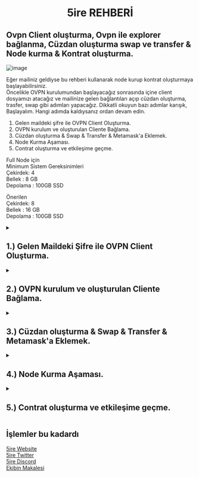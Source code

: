 <h1 align="center"> 5ire REHBERİ </h1>
<div align="center">
</div>

## Ovpn Client oluşturma, Ovpn ile explorer bağlanma, Cüzdan oluşturma swap ve transfer & Node kurma & Kontrat oluşturma.

![image](https://user-images.githubusercontent.com/76253089/209724364-5059536c-bce0-4f9c-af58-8ca73deae445.png)

Eğer mailiniz geldiyse bu rehberi kullanarak node kurup kontrat oluşturmaya başlayabilirsiniz. <br> Öncelikle OVPN kurulumundan başlayacağız sonrasında içine client dosyamızı atacağız ve mailinize gelen bağlantıları açıp cüzdan oluşturma, trasfer, swap gibi adımları yapacağız. Dikkatli okuyun bazı adımlar karışık, Başlayalım. Hangi adımda kaldıysanız ordan devam edin.

1. Gelen maildeki şifre ile OVPN Client Oluşturma.
2. OVPN kurulum ve oluşturulan Cliente Bağlama.
3. Cüzdan oluşturma & Swap & Transfer & Metamask'a Eklemek.
4. Node Kurma Aşaması.
5. Contrat oluşturma ve etkileşime geçme.

Full Node için <br> Minimum Sistem Gereksinimleri <br>
Çekirdek: 4 <br>
Bellek : 8 GB <br>
Depolama : 100GB SSD

Önerilen  <br>
Çekirdek: 8 <br>
Bellek : 16 GB <br>
Depolama : 100GB SSD 

<details>

<summary> 
<h2> 1.) Gelen Maildeki Şifre ile OVPN Client Oluşturma. 
</summary> </h2>

Gelen Maildeki ilk linke tıklayalım ve rehberde verilen siteye giriş yapalım. [Link](https://ovpn.5ire.network:943)

<img src="https://user-images.githubusercontent.com/76253089/209724502-e6241f31-69e1-4878-8f94-8dd3f49e9057.png" align="center" height="600" width="500" />    

Açılan sayfada Mailinizde verilen bilgileri girin ve giriş yapın.

![Screenshot_3](https://user-images.githubusercontent.com/76253089/210077847-a74446e1-20af-423f-aca2-6d32c130de7a.png)

Sonrasında sizden 2FA uygulaması kurmanızı istiyor. Google Auth kullanıp verdiği QR kodunu okutun ve ayarlamanızı yapın.

![photo_2023-01-01_18-24-04](https://user-images.githubusercontent.com/76253089/210176043-8836b083-889f-41db-86e1-8dd6c9803621.jpg)

Şimdi ise clienti indirmemiz gerekiyor işaretlediğim yere tıklayıp clienti indirin.

![image](https://user-images.githubusercontent.com/76253089/210176086-ce43500c-b76d-4b19-9211-48832bf43211.png)

Client oluşturma tamamdır bir sonraki adıma geçin.
</details>

<details>

<summary> 
<h2> 2.) OVPN kurulum ve oluşturulan Cliente Bağlama. 
</summary> </h2>

[OVPN Indirme Linki](https://openvpn.net/community-downloads/) Burdan OVPN 2.5.8 olanı indirin. <br>
Uygulamayı açın, açtıktan sonra küçültülmüş olarak açılacaktır. Aşağıdaki görselden sırasıyla işaretlediklerime basın ve oluşturduğunuz clienti OVPN içine aktarın ve bağlanın.

![image](https://user-images.githubusercontent.com/76253089/210079192-6d108d75-bf58-4455-ac4f-fbb895c9fba2.png)

Sonraki aşamaya geçin.
  
</details>

<details>

<summary> 
<h2> 3.) Cüzdan oluşturma & Swap & Transfer & Metamask'a Eklemek. 
</summary> </h2>
 
Mailde verilen diğer link olan explorer sitesine giriş yapacağız (OVPN bağlantısı açık olmazsa Access Denied hatası alırsınız. Cliente bağlandığınıza emin olun.) <br>
[Explorer Linki](https://explorer.5ire.network/)

Cüzdan oluşturup kesinlikle not edin, vpn bağlantısını kestiğinizde cüzdan siliniyor mnemonicleri tekrar girmeniz gerekiyor. <br>
Sağdan wallet kısmına basıp Create new wallete basın.

![image](https://user-images.githubusercontent.com/76253089/210079969-704af0e1-3e76-418b-aaad-2083796f8c68.png)

Sonra swap ve transfer işlemleri yapın, Aynı işlemleri Metamask kısmında da yapmamız gerekiyor, önce explorer üzerinden yapalım. Adresime gönderim yapabilirsiniz. <br>
`EVM Chain Address: (Metamask)
0xcf42d1D77912240Ce805f102E6158eF25f91619a
`
<br>
`
Native Chain Address: (Explorerdeki)
5EDM8ZQaqdZiNsf4RP2qbZrTpgsRmswD3hRqs8tFQnHFnrAH
`

Şimdi Metamask kısmına geçelim önce Ağı Manuel olarak Metamaska eklememiz lazım alttaki bilgileri girin.

`
Network Name: 5ireChain
`
<br>
`
New RPC Url: https://chain-node.5ire.network
`
<br>
`
Chain ID: 997
`
<br>
`
Currency Symbol: 5ire
`
<br>
`
Explorer URL: https://explorer.5ire.network
`
<br>

Cüzdanınızı metamaskta import edin ve üstteki cüzdana bi kaç token transfer edin. İşlem bu kadar Diğer aşamaya geçin.

</details>

<details>

<summary> 
<h2> 4.) Node Kurma Aşaması.
</summary> </h2>

## Önce Sunucumuzu Güncelleyelim
```
sudo apt update && sudo apt upgrade
```
## Docker'ı kuralım
```
apt install docker.io
```
## Screen oluştur
```
screen -S 5ire
```
## Full Düğümü kuralım alttaki NODEISMI yazan kısma istediğiniz bi kelimeyi girin.
```
docker run -p 30333:30333 -p 9933:9933 -p 9944:9944 5irechain/5ire-thunder-node:0.10 --port 30333  --ws-external --ws-port 9944 --rpc-external --rpc-port 9933 --rpc-cors all --no-telemetry --name NODEISMI --bootnodes /ip4/3.19.122.7/tcp/30333/p2p/12D3KooWNLQPtTkKwapACfMas7vyM4gujwnevxfgXUyTGno3bDpY --pruning archive
```
## Tamamdır işlem bu kadar sync olduktan sonra blok işlemeya başlayacaktır
![image](https://user-images.githubusercontent.com/76253089/210086721-eb1d446e-241f-41c6-9b87-d182c9d5efc2.png)

</details>

<details>

<summary> 
<h2> 5.) Contrat oluşturma ve etkileşime geçme. 
</summary> </h2>
Aslında 2 yöntem var ama ben sadece 1. yöntemi anlatıcam. Diğer yöntemi merak edenler ekibin paylaştığı makaleden okuyabilir alt kısımda bırakıcam.

Remix kullanarak bu işlemi yapıcaz biraz karışık gelebilir işaretlediğim yerleri sırasıyla yapmaya özen gösterin.

Remix sitesine girelim [Remix Sitesi](https://remix.ethereum.org/)

İşaretlediğim yere tıklayın ve yeni dosya oluşturun. İsmini enzifiri koyalım.
![image](https://user-images.githubusercontent.com/76253089/210087536-d8396e24-95fb-4222-9d4d-7945febc20c1.png)

Şimdi oluşturduğumuz enzifiri dosyasına alttaki komutu kopyalayıp yapıştırın. Çıkan uyarıya ok diyip kapayın.
```
// SPDX-License-Identifier: MIT
pragma solidity ^0.8.13;
 
// https://github.com/OpenZeppelin/openzeppelin-contracts/blob/v3.0.0/contracts/token/ERC20/IERC20.sol
interface IERC20 {
   function totalSupply() external view returns (uint);
 
   function balanceOf(address account) external view returns (uint);
 
   function transfer(address recipient, uint amount) external returns (bool);
 
   function allowance(address owner, address spender) external view returns (uint);
 
   function approve(address spender, uint amount) external returns (bool);
 
   function transferFrom(
       address sender,
       address recipient,
       uint amount
   ) external returns (bool);
 
   event Transfer(address indexed from, address indexed to, uint value);
   event Approval(address indexed owner, address indexed spender, uint value);
}
 
 
 
contract ERC20 is IERC20 {
   uint public totalSupply;
   mapping(address => uint) public balanceOf;
   mapping(address => mapping(address => uint)) public allowance;
   string public name = "Solidity by Example";
   string public symbol = "SOLBYEX";
   uint8 public decimals = 18;
 
   function transfer(address recipient, uint amount) external returns (bool) {
       balanceOf[msg.sender] -= amount;
       balanceOf[recipient] += amount;
       emit Transfer(msg.sender, recipient, amount);
       return true;
   }
 
   function approve(address spender, uint amount) external returns (bool) {
       allowance[msg.sender][spender] = amount;
       emit Approval(msg.sender, spender, amount);
       return true;
   }
 
   function transferFrom(
       address sender,
       address recipient,
       uint amount
   ) external returns (bool) {
       allowance[sender][msg.sender] -= amount;
       balanceOf[sender] -= amount;
       balanceOf[recipient] += amount;
       emit Transfer(sender, recipient, amount);
       return true;
   }
 
   function mint(uint amount) external {
       balanceOf[msg.sender] += amount;
       totalSupply += amount;
       emit Transfer(address(0), msg.sender, amount);
   }
 
   function burn(uint amount) external {
       balanceOf[msg.sender] -= amount;
       totalSupply -= amount;
       emit Transfer(msg.sender, address(0), amount);
   }
}
```
Şimdi dosyamızı Compile edeceğiz. İşaretlediğim yerlere sırasıyla basın.
![image](https://user-images.githubusercontent.com/76253089/210088154-4fbeda9b-fb38-4c6f-aed2-a20b92b5b948.png)

Şimdi biraz kafanız karışabilir sırasıyla şunları yapalım
Soldan Deploy kısmına tıklayın (1. İşaret) <br>
Environment kısmına tıklayın ve Injected Provider - Metamask seçin ve 5ire Cüzdanınızı bağlayın. (2. İşaret) <br>
Contract kısmından ERC20 - enzifiri.sol ü seçin. (3. İşaret) <br>
Deploy tuşuna basıp kontratınızı onaylayın. (4. İşaret) <br>
![image](https://user-images.githubusercontent.com/76253089/210088468-454f2ebe-764b-4620-afea-e3ac2e0af9a0.png)

Deploy edip onayladıktan sonra aşağıda Deployed Contrat bölümü oluşacak ordan devam edeceğiz. <br>
Öncelikle Mint kısmına 100000 yazıp Mint butonuna basın ve metamasktaki işlemi onaylayın. <br>
Sonra Burn kısmına 10 yazıp Burn butonuna basıp metamasktaki işlemi onaylayın. <br>
Dilerseniz transfer kısmından bana ya da başkasına transfer edip gönderim yapabilirsiniz. 
  
`
EVM Adresim: 0xcf42d1D77912240Ce805f102E6158eF25f91619a
`
  
![image](https://user-images.githubusercontent.com/76253089/210088621-76b557d1-9206-40fe-80f0-49c5ea09c31e.png)

</details>

<h2> İşlemler bu kadardı </h2>

[5ire Website](https://www.5ire.org/) <br>
[5ire Twitter](https://twitter.com/5ireChain) <br>
[5ire Discord](https://discord.gg/5ire) <br>
[Ekibin Makalesi](https://docs.5ire.org/docs/system-admin/intro) <br>
